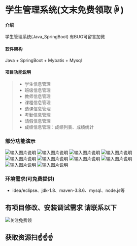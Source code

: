 # 学生管理系统(文末免费领取☟)
> 
#### 介绍
学生管理系统(Java_SpringBoot)
有BUG可留言加微

#### 软件架构
Java + SpringBoot + Mybatis + Mysql


#### 项目功能说明


> + 学生信息管理
> + 班级信息管理
> + 教师信息管理
> + 课程信息管理
> + 选课信息管理
> + 考勤信息管理
> + 请假信息管理
> + 成绩信息管理：成绩列表、成绩统计


### 部分功能演示
![输入图片说明](photo/1-1.png)
![输入图片说明](photo/1-2.png)
![输入图片说明](photo/1-3.png)
![输入图片说明](photo/1-4.png)
![输入图片说明](photo/1-5.png)
![输入图片说明](photo/1-6.png)
![输入图片说明](photo/1-7.png)
![输入图片说明](photo/1-8.png)
![输入图片说明](photo/1-9.png)
![输入图片说明](photo/1-10.png)



### 环境需求(可免费提供)
- idea/eclipse、jdk-1.8、maven-3.8.6、mysql、node.js等


## 有项目修改、安装调试需求 请联系以下
![关注免费领](联系.png)

## 获取资源扫☝☝☝


